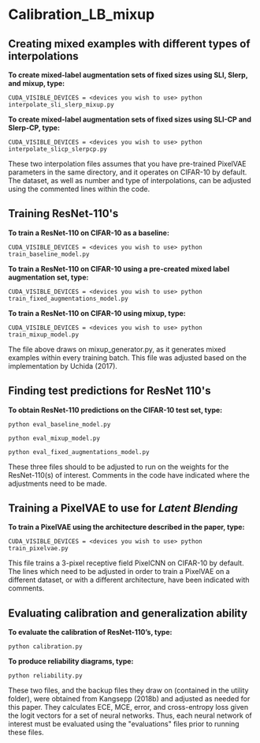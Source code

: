 # Calibration_LB_mixup

## Creating mixed examples with different types of interpolations
**To create mixed-label augmentation sets of fixed sizes using SLI, Slerp, and mixup, type:**

`CUDA_VISIBLE_DEVICES = <devices you wish to use> python interpolate_sli_slerp_mixup.py`

**To create mixed-label augmentation sets of fixed sizes using SLI-CP and Slerp-CP, type:**

`CUDA_VISIBLE_DEVICES = <devices you wish to use> python interpolate_slicp_slerpcp.py`

These two interpolation files assumes that you have pre-trained PixelVAE parameters in the same directory, and it operates on CIFAR-10 by default. The dataset, as well as number and type of interpolations, can be adjusted using the commented lines within the code.

## Training ResNet-110's 

**To train a ResNet-110 on CIFAR-10 as a baseline:**

`CUDA_VISIBLE_DEVICES = <devices you wish to use> python train_baseline_model.py`

**To train a ResNet-110 on CIFAR-10 using a pre-created mixed label augmentation set, type:**

`CUDA_VISIBLE_DEVICES = <devices you wish to use> python train_fixed_augmentations_model.py`

**To train a ResNet-110 on CIFAR-10 using mixup, type:**

`CUDA_VISIBLE_DEVICES = <devices you wish to use> python train_mixup_model.py`

The file above draws on mixup_generator.py, as it generates mixed examples within every training batch. This file was adjusted based on the implementation by Uchida (2017).

## Finding test predictions for ResNet 110's

**To obtain ResNet-110 predictions on the CIFAR-10 test set, type:**

```
python eval_baseline_model.py

python eval_mixup_model.py

python eval_fixed_augmentations_model.py
```

These three files should to be adjusted to run on the weights for the ResNet-110(s) of interest. Comments in the code have indicated where the adjustments need to be made.

## Training a PixelVAE to use for *Latent Blending*
**To train a PixelVAE using the architecture described in the paper, type:**

`CUDA_VISIBLE_DEVICES = <devices you wish to use> python train_pixelvae.py`

This file trains a 3-pixel receptive field PixelCNN on CIFAR-10 by default. The lines which need to be adjusted in order to train a PixelVAE on a different dataset, or with a different architecture, have been indicated with comments.

## Evaluating calibration and generalization ability

**To evaluate the calibration of ResNet-110’s, type:**

`python calibration.py`

**To produce reliability diagrams, type:**

`python reliability.py`

These two files, and the backup files they draw on (contained in the utility folder), were obtained from Kangsepp (2018b) and adjusted as needed for this paper. They calculates ECE, MCE, error, and cross-entropy loss given the logit vectors for a set of neural networks. Thus, each neural network of interest must be evaluated using the "evaluations" files prior to running these files.







